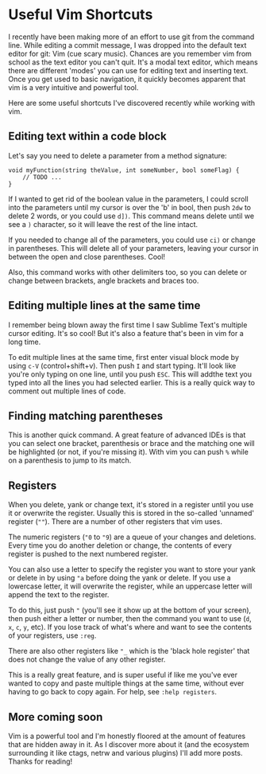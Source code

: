 # Useful Vim Shortcuts
 
I recently have been making more of an effort to use git from the command line. While editing a commit message, I was dropped into the default text editor for git: Vim (cue scary music). Chances are you remember vim from school as the text editor you can't quit. It's a modal text editor, which means there are different 'modes' you can use for editing text and inserting text. Once you get used to basic navigation, it quickly becomes apparent that vim is a very intuitive and powerful tool.

Here are some useful shortcuts I've discovered recently while working with vim.

## Editing text within a code block

Let's say you need to delete a parameter from a method signature:

```
void myFunction(string theValue, int someNumber, bool someFlag) {
    // TODO ...
}
```

If I wanted to get rid of the boolean value in the parameters, I could scroll into the parameters until my cursor is over the 'b' in bool, then push ```2dw``` to delete 2 words, or you could use ```d])```. This command means delete until we see a ```)``` character, so it will leave the rest of the line intact. 

If you needed to change all of the parameters, you could use ```ci)``` or change in parentheses. This will delete all of your parameters, leaving your cursor in between the open and close parentheses. Cool!

Also, this command works with other delimiters too, so you can delete or change between brackets, angle brackets and braces too.

## Editing multiple lines at the same time

I remember being blown away the first time I saw Sublime Text's multiple cursor editing. It's so cool! But it's also a feature that's been in vim for a long time. 

To edit multiple lines at the same time, first enter visual block mode by using ```c-V``` (control+shift+v). Then push ```I``` and start typing. It'll look like you're only typing on one line, until you push ```ESC```. This will addthe text you typed into all the lines you had selected earlier. This is a really quick way to comment out multiple lines of code.

## Finding matching parentheses

This is another quick command. A great feature of advanced IDEs is that you can select one bracket, parenthesis or brace and the matching one will be highlighted (or not, if you're missing it). With vim you can push ```%``` while on a parenthesis to jump to its match.

## Registers

When you delete, yank or change text, it's stored in a register until you use it or overwrite the register. Usually this is stored in the so-called 'unnamed' register (```""```). There are a number of other registers that vim uses.

The numeric registers (```"0``` to ```"9```) are a queue of your changes and deletions. Every time you do another deletion or change, the contents of every register is pushed to the next numbered register. 

You can also use a letter to specify the register you want to store your yank or delete in by using ```"a``` before doing the yank or delete.  If you use a lowercase letter, it will overwrite the register, while an uppercase letter will append the text to the register. 

To do this, just push ```"``` (you'll see it show up at the bottom of your screen), then push either a letter or number, then the command you want to use (```d```, ```x```, ```c```, ```y```, etc). If you lose track of what's where and want to see the contents of your registers, use ```:reg```. 

There are also other registers like ```"_``` which is the 'black hole register' that does not change the value of any other register.

This is a really great feature, and is super useful if like me you've ever wanted to copy and paste multiple things at the same time, without ever having to go back to copy again. For help, see ```:help registers```.

## More coming soon
Vim is a powerful tool and I'm honestly floored at the amount of features that are hidden away in it. As I discover more about it (and the ecosystem surrounding it like ctags, netrw and various plugins) I'll add more posts. Thanks for reading!
